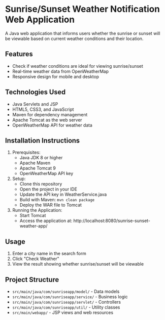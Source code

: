 # Sunrise/Sunset Weather Notification Web Application

A Java web application that informs users whether the sunrise or sunset will be viewable based on current weather conditions and their location.

## Features
* Check if weather conditions are ideal for viewing sunrise/sunset
* Real-time weather data from OpenWeatherMap 
* Responsive design for mobile and desktop

## Technologies Used
* Java Servlets and JSP
* HTML5, CSS3, and JavaScript
* Maven for dependency management
* Apache Tomcat as the web server
* OpenWeatherMap API for weather data

## Installation Instructions
1. Prerequisites:
   * Java JDK 8 or higher
   * Apache Maven
   * Apache Tomcat 9
   * OpenWeatherMap API key
2. Setup:
   * Clone this repository
   * Open the project in your IDE
   * Update the API key in WeatherService.java
   * Build with Maven: `mvn clean package`
   * Deploy the WAR file to Tomcat
3. Running the Application:
   * Start Tomcat
   * Access the application at: http://localhost:8080/sunrise-sunset-weather-app/

## Usage
1. Enter a city name in the search form
2. Click "Check Weather"
3. View the result showing whether sunrise/sunset will be viewable

## Project Structure
* `src/main/java/com/sunriseapp/model/` - Data models
* `src/main/java/com/sunriseapp/service/` - Business logic
* `src/main/java/com/sunriseapp/servlet/` - Controllers
* `src/main/java/com/sunriseapp/util/` - Utility classes
* `src/main/webapp/` - JSP views and web resources
